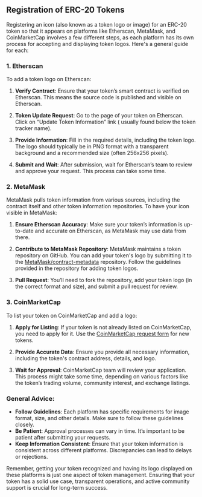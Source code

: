
## Registration of ERC-20 Tokens
Registering an icon (also known as a token logo or image) for an ERC-20 token so that it appears on platforms like
Etherscan, MetaMask, and CoinMarketCap involves a few different steps, as each platform has its own process for
accepting and displaying token logos. Here's a general guide for each:

### 1. Etherscan

To add a token logo on Etherscan:

1. **Verify Contract**: Ensure that your token’s smart contract is verified on Etherscan. This means the source code is
   published and visible on Etherscan.

2. **Token Update Request**: Go to the page of your token on Etherscan. Click on “Update Token Information” link (
   usually found below the token tracker name).

3. **Provide Information**: Fill in the required details, including the token logo. The logo should typically be in PNG
   format with a transparent background and a recommended size (often 256x256 pixels).

4. **Submit and Wait**: After submission, wait for Etherscan’s team to review and approve your request. This process can
   take some time.

### 2. MetaMask

MetaMask pulls token information from various sources, including the contract itself and other token information
repositories. To have your icon visible in MetaMask:

1. **Ensure Etherscan Accuracy**: Make sure your token’s information is up-to-date and accurate on Etherscan, as
   MetaMask may use data from there.

2. **Contribute to MetaMask Repository**: MetaMask maintains a token repository on GitHub. You can add your token's logo
   by submitting it to the [MetaMask/contract-metadata](https://github.com/MetaMask/contract-metadata) repository.
   Follow the guidelines provided in the repository for adding token logos.

3. **Pull Request**: You’ll need to fork the repository, add your token logo (in the correct format and size), and
   submit a pull request for review.

### 3. CoinMarketCap

To list your token on CoinMarketCap and add a logo:

1. **Apply for Listing**: If your token is not already listed on CoinMarketCap, you need to apply for it. Use
   the [CoinMarketCap request form](https://coinmarketcap.com/request/) for new tokens.

2. **Provide Accurate Data**: Ensure you provide all necessary information, including the token's contract address,
   details, and logo.

3. **Wait for Approval**: CoinMarketCap team will review your application. This process might take some time, depending
   on various factors like the token’s trading volume, community interest, and exchange listings.

### General Advice:

- **Follow Guidelines**: Each platform has specific requirements for image format, size, and other details. Make sure to
  follow these guidelines closely.
- **Be Patient**: Approval processes can vary in time. It’s important to be patient after submitting your requests.
- **Keep Information Consistent**: Ensure that your token information is consistent across different platforms.
  Discrepancies can lead to delays or rejections.

Remember, getting your token recognized and having its logo displayed on these platforms is just one aspect of token
management. Ensuring that your token has a solid use case, transparent operations, and active community support is
crucial for long-term success.
